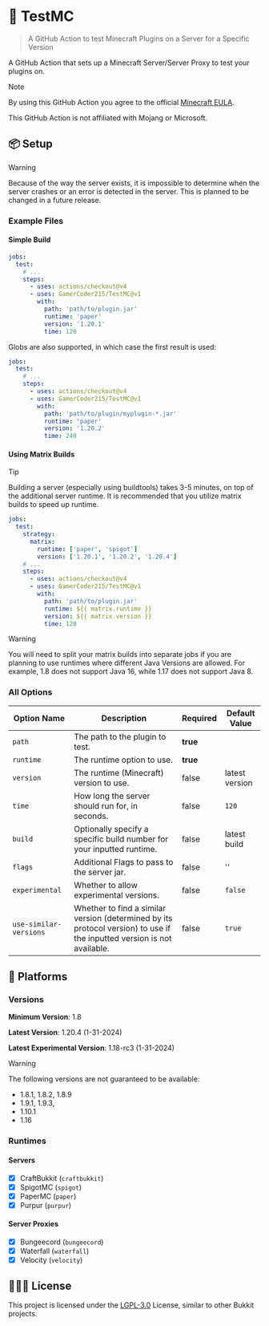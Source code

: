 # 🔬 TestMC
> A GitHub Action to test Minecraft Plugins on a Server for a Specific Version

A GitHub Action that sets up a Minecraft Server/Server Proxy to test your plugins on.

> [!NOTE]
> By using this GitHub Action you agree to the official [Minecraft EULA](https://www.minecraft.net/en-us/eula).
> 
> This GitHub Action is not affiliated with Mojang or Microsoft.

## 📦 Setup

> [!WARNING]
> Because of the way the server exists, it is impossible to determine when the server crashes or an error is detected in the server. This is planned to be changed in a future release.

### Example Files

#### Simple Build

```yaml
jobs:
  test:
    # ...
    steps:
      - uses: actions/checkout@v4
      - uses: GamerCoder215/TestMC@v1
        with:
          path: 'path/to/plugin.jar'
          runtime: 'paper'
          version: '1.20.1'
          time: 120
```

Globs are also supported, in which case the first result is used:

```yaml
jobs:
  test:
    # ...
    steps:
      - uses: actions/checkout@v4
      - uses: GamerCoder215/TestMC@v1
        with:
          path: 'path/to/plugin/myplugin-*.jar'
          runtime: 'paper'
          version: '1.20.2'
          time: 240
```

#### Using Matrix Builds

> [!TIP]
> Building a server (especially using buildtools) takes 3-5 minutes, on top of the additional server runtime. It is recommended that you utilize matrix builds to speed up runtime.

```yaml
jobs:
  test:
    strategy:
      matrix:
        runtime: ['paper', 'spigot']
        version: ['1.20.1', '1.20.2', '1.20.4']
    # ...
    steps:
      - uses: actions/checkout@v4
      - uses: GamerCoder215/TestMC@v1
        with:
          path: 'path/to/plugin.jar'
          runtime: ${{ matrix.runtime }}
          version: ${{ matrix.version }}
          time: 120
```

> [!WARNING]
> You will need to split your matrix builds into separate jobs if you are planning to use runtimes where different Java Versions are allowed.
> For example, 1.8 does not support Java 16, while 1.17 does not support Java 8.

### All Options

| Option Name            | Description                                                                                                             | Required | Default Value  |
|------------------------|-------------------------------------------------------------------------------------------------------------------------|----------|----------------|
| `path`                 | The path to the plugin to test.                                                                                         | **true** |                |
| `runtime`              | The runtime option to use.                                                                                              | **true** |                |
| `version`              | The runtime (Minecraft) version to use.                                                                                 | false    | latest version |
| `time`                 | How long the server should run for, in seconds.                                                                         | false    | `120`          |
| `build`                | Optionally specify a specific build number for your inputted runtime.                                                   | false    | latest build   |
| `flags`                | Additional Flags to pass to the server jar.                                                                             | false    | ''             |
| `experimental`         | Whether to allow experimental versions.                                                                                 | false    | `false`        |
| `use-similar-versions` | Whether to find a similar version (determined by its protocol version) to use if the inputted version is not available. | false    | `true`         |

## 📕 Platforms

### Versions

**Minimum Version**: 1.8

**Latest Version**: 1.20.4 (1-31-2024)

**Latest Experimental Version**: 1.18-rc3 (1-31-2024)

> [!WARNING]
> The following versions are not guaranteed to be available:
> - 1.8.1, 1.8.2, 1.8.9
> - 1.9.1, 1.9.3,
> - 1.10.1
> - 1.16

### Runtimes

#### Servers
- [x] CraftBukkit (`craftbukkit`)
- [x] SpigotMC (`spigot`)
- [x] PaperMC (`paper`)
- [x] Purpur (`purpur`)

#### Server Proxies
- [x] Bungeecord (`bungeecord`)
- [x] Waterfall (`waterfall`)
- [x] Velocity (`velocity`)

## 🧑🏾‍💻 License

This project is licensed under the [LGPL-3.0](LICENSE) License, similar to other Bukkit projects.
